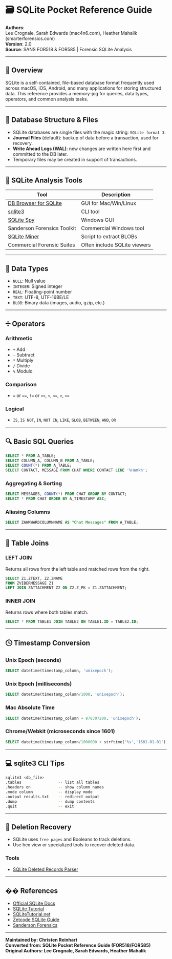 # 🗃️ SQLite Pocket Reference Guide

**Authors**:  
Lee Crognale, Sarah Edwards (mac4n6.com), Heather Mahalik (smarterforensics.com)  
**Version**: 2.0  
**Source**: SANS FOR518 & FOR585 | Forensic SQLite Analysis

---

## 📖 Overview

SQLite is a self-contained, file-based database format frequently used across macOS, iOS, Android, and many applications for storing structured data. This reference provides a memory-jog for queries, data types, operators, and common analysis tasks.

---

## 📁 Database Structure & Files

- SQLite databases are single files with the magic string: `SQLite format 3`.
- **Journal Files** (default): backup of data before a transaction, used for recovery.
- **Write Ahead Logs (WAL)**: new changes are written here first and committed to the DB later.
- Temporary files may be created in support of transactions.

---

## 🧪 SQLite Analysis Tools

| Tool | Description |
|------|-------------|
| [DB Browser for SQLite](https://sqlitebrowser.org) | GUI for Mac/Win/Linux |
| [sqlite3](https://sqlite.org/cli.html) | CLI tool |
| [SQLite Spy](https://www.yunqa.de/delphi/products/sqlitespy/index) | Windows GUI |
| Sanderson Forensics Toolkit | Commercial Windows tool |
| [SQLite Miner](https://github.com/threeplanetssoftware/sqlite_miner) | Script to extract BLOBs |
| Commercial Forensic Suites | Often include SQLite viewers |

---

## 🔢 Data Types

- `NULL`: Null value
- `INTEGER`: Signed integer
- `REAL`: Floating-point number
- `TEXT`: UTF-8, UTF-16BE/LE
- `BLOB`: Binary data (images, audio, gzip, etc.)

---

## ➗ Operators

### Arithmetic
- `+` Add
- `-` Subtract
- `*` Multiply
- `/` Divide
- `%` Modulo

### Comparison
- `=` or `==`, `!=` or `<>`, `<`, `<=`, `>`, `>=`

### Logical
- `IS`, `IS NOT`, `IN`, `NOT IN`, `LIKE`, `GLOB`, `BETWEEN`, `AND`, `OR`

---

## 🔍 Basic SQL Queries

```sql
SELECT * FROM A_TABLE;
SELECT COLUMN_A, COLUMN_B FROM A_TABLE;
SELECT COUNT(*) FROM A_TABLE;
SELECT CONTACT, MESSAGE FROM CHAT WHERE CONTACT LIKE '%Hank%';
```

### Aggregating & Sorting
```sql
SELECT MESSAGES, COUNT(*) FROM CHAT GROUP BY CONTACT;
SELECT * FROM CHAT ORDER BY A_TIMESTAMP ASC;
```

### Aliasing Columns
```sql
SELECT ZAWKWARDCOLUMNNAME AS "Chat Messages" FROM A_TABLE;
```

---

## 🧱 Table Joins

### LEFT JOIN
Returns all rows from the left table and matched rows from the right.

```sql
SELECT Z1.ZTEXT, Z2.ZNAME
FROM ZVIBERMESSAGE Z1
LEFT JOIN ZATTACHMENT Z2 ON Z2.Z_PK = Z1.ZATTACHMENT;
```

### INNER JOIN
Returns rows where both tables match.

```sql
SELECT * FROM TABLE1 JOIN TABLE2 ON TABLE1.ID = TABLE2.ID;
```

---

## 🕓 Timestamp Conversion

### Unix Epoch (seconds)
```sql
SELECT datetime(timestamp_column, 'unixepoch');
```

### Unix Epoch (milliseconds)
```sql
SELECT datetime(timestamp_column/1000, 'unixepoch');
```

### Mac Absolute Time
```sql
SELECT datetime(timestamp_column + 978307200, 'unixepoch');
```

### Chrome/Webkit (microseconds since 1601)
```sql
SELECT datetime(timestamp_column/1000000 + strftime('%s','1601-01-01'), 'unixepoch');
```

---

## 💻 sqlite3 CLI Tips

```bash
sqlite3 <db_file>
.tables                -- list all tables
.headers on            -- show column names
.mode column           -- display mode
.output results.txt    -- redirect output
.dump                  -- dump contents
.quit                  -- exit
```

---

## 🧹 Deletion Recovery

- SQLite uses `free pages` and Booleans to track deletions.
- Use hex view or specialized tools to recover deleted data.

### Tools
- [SQLite Deleted Records Parser](https://github.com/mdegrazia/SQLite-Deleted-Records-Parser)

---

## �� References

- [Official SQLite Docs](https://sqlite.org)
- [SQLite Tutorial](https://www.tutorialspoint.com/sqlite/)
- [SQLiteTutorial.net](http://www.sqlitetutorial.net/)
- [Zetcode SQLite Guide](http://zetcode.com/db/sqlite/)
- [Sanderson Forensics](http://sandersonforensics.com/)

---

**Maintained by: Christen Reinhart**  
**Converted from: SQLite Pocket Reference Guide (FOR518/FOR585)**  
**Original Authors: Lee Crognale, Sarah Edwards, Heather Mahalik**
